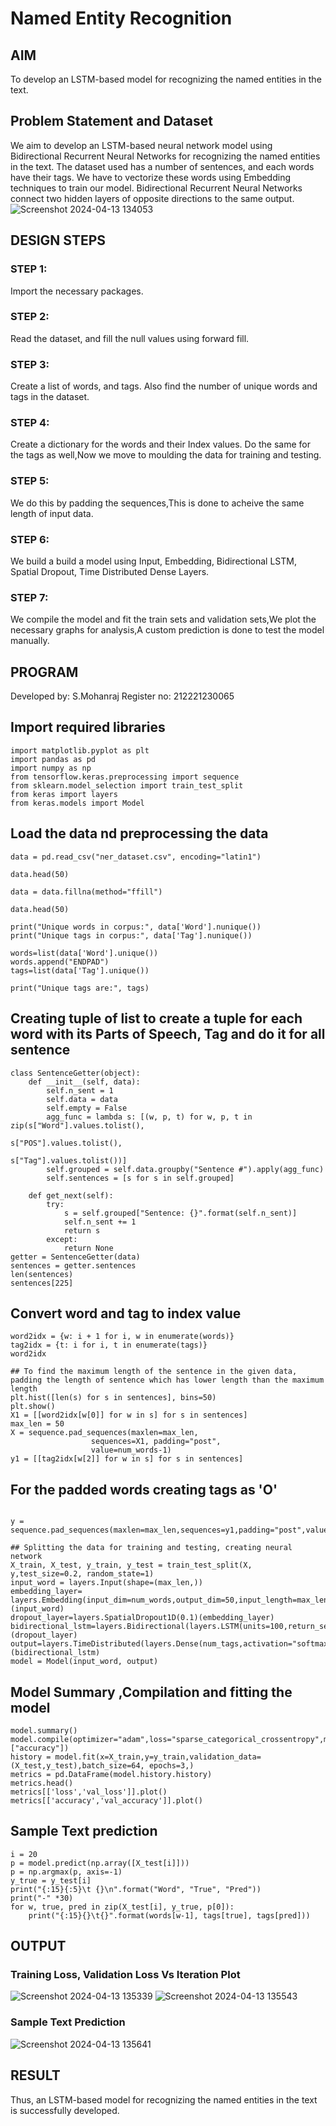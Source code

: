 # Named Entity Recognition

## AIM

To develop an LSTM-based model for recognizing the named entities in the text.

## Problem Statement and Dataset
We aim to develop an LSTM-based neural network model using Bidirectional Recurrent Neural Networks for recognizing the named entities in the text. The dataset used has a number of sentences, and each words have their tags. We have to vectorize these words using Embedding techniques to train our model. Bidirectional Recurrent Neural Networks connect two hidden layers of opposite directions to the same output.
![Screenshot 2024-04-13 134053](https://github.com/Mohanraj2004/named-entity-recognition/assets/132890483/5775e93a-952a-4994-9129-5ff1623f8135)

## DESIGN STEPS

### STEP 1:

Import the necessary packages.


### STEP 2:

Read the dataset, and fill the null values using forward fill.



### STEP 3:

Create a list of words, and tags. Also find the number of unique words and tags in the dataset.

### STEP 4:

Create a dictionary for the words and their Index values. Do the same for the tags as well,Now we move to moulding the data for training and testing.

### STEP 5:

We do this by padding the sequences,This is done to acheive the same length of input data.

### STEP 6:

We build a build a model using Input, Embedding, Bidirectional LSTM, Spatial Dropout, Time Distributed Dense Layers.

### STEP 7:

We compile the model and fit the train sets and validation sets,We plot the necessary graphs for analysis,A custom prediction is done to test the model manually.


## PROGRAM
Developed by: S.Mohanraj
Register no: 212221230065

## Import required libraries
~~~
import matplotlib.pyplot as plt
import pandas as pd
import numpy as np
from tensorflow.keras.preprocessing import sequence
from sklearn.model_selection import train_test_split
from keras import layers
from keras.models import Model
~~~

## Load the data nd preprocessing the data
~~~
data = pd.read_csv("ner_dataset.csv", encoding="latin1")

data.head(50)

data = data.fillna(method="ffill")

data.head(50)

print("Unique words in corpus:", data['Word'].nunique())
print("Unique tags in corpus:", data['Tag'].nunique())

words=list(data['Word'].unique())
words.append("ENDPAD")
tags=list(data['Tag'].unique())

print("Unique tags are:", tags)
~~~
## Creating tuple of list to create a tuple for each word with its Parts of Speech, Tag and do it for all sentence
~~~
class SentenceGetter(object):
    def __init__(self, data):
        self.n_sent = 1
        self.data = data
        self.empty = False
        agg_func = lambda s: [(w, p, t) for w, p, t in zip(s["Word"].values.tolist(),
                                                           s["POS"].values.tolist(),
                                                           s["Tag"].values.tolist())]
        self.grouped = self.data.groupby("Sentence #").apply(agg_func)
        self.sentences = [s for s in self.grouped]
    
    def get_next(self):
        try:
            s = self.grouped["Sentence: {}".format(self.n_sent)]
            self.n_sent += 1
            return s
        except:
            return None
getter = SentenceGetter(data)
sentences = getter.sentences
len(sentences)
sentences[225]
~~~

## Convert word and tag to index value
~~~
word2idx = {w: i + 1 for i, w in enumerate(words)}
tag2idx = {t: i for i, t in enumerate(tags)}
word2idx

## To find the maximum length of the sentence in the given data, padding the length of sentence which has lower length than the maximum length
plt.hist([len(s) for s in sentences], bins=50)
plt.show()
X1 = [[word2idx[w[0]] for w in s] for s in sentences]
max_len = 50
X = sequence.pad_sequences(maxlen=max_len,
                  sequences=X1, padding="post",
                  value=num_words-1)
y1 = [[tag2idx[w[2]] for w in s] for s in sentences]
~~~
## For the padded words creating tags as 'O'
~~~

y = sequence.pad_sequences(maxlen=max_len,sequences=y1,padding="post",value=tag2idx["O"])     

## Splitting the data for training and testing, creating neural network
X_train, X_test, y_train, y_test = train_test_split(X, y,test_size=0.2, random_state=1)
input_word = layers.Input(shape=(max_len,))
embedding_layer= layers.Embedding(input_dim=num_words,output_dim=50,input_length=max_len)(input_word)
dropout_layer=layers.SpatialDropout1D(0.1)(embedding_layer)
bidirectional_lstm=layers.Bidirectional(layers.LSTM(units=100,return_sequences=True,recurrent_dropout=0.1))(dropout_layer)
output=layers.TimeDistributed(layers.Dense(num_tags,activation="softmax"))(bidirectional_lstm)              
model = Model(input_word, output)
~~~

## Model Summary ,Compilation and fitting the model
~~~
model.summary()
model.compile(optimizer="adam",loss="sparse_categorical_crossentropy",metrics=["accuracy"])
history = model.fit(x=X_train,y=y_train,validation_data=(X_test,y_test),batch_size=64, epochs=3,)
metrics = pd.DataFrame(model.history.history)
metrics.head()
metrics[['loss','val_loss']].plot()
metrics[['accuracy','val_accuracy']].plot()
~~~

## Sample Text prediction
~~~
i = 20
p = model.predict(np.array([X_test[i]]))
p = np.argmax(p, axis=-1)
y_true = y_test[i]
print("{:15}{:5}\t {}\n".format("Word", "True", "Pred"))
print("-" *30)
for w, true, pred in zip(X_test[i], y_true, p[0]):
    print("{:15}{}\t{}".format(words[w-1], tags[true], tags[pred]))
~~~

## OUTPUT

### Training Loss, Validation Loss Vs Iteration Plot
![Screenshot 2024-04-13 135339](https://github.com/Mohanraj2004/named-entity-recognition/assets/132890483/aa70047f-5737-4b65-84b5-82bf1ba163a0)
![Screenshot 2024-04-13 135543](https://github.com/Mohanraj2004/named-entity-recognition/assets/132890483/c3e96bb0-7969-41e1-b066-5735bf1d364b)

### Sample Text Prediction
![Screenshot 2024-04-13 135641](https://github.com/Mohanraj2004/named-entity-recognition/assets/132890483/b03eb883-65db-4188-9845-da59bd32aa00)

## RESULT

Thus, an LSTM-based model for recognizing the named entities in the text is successfully developed.


